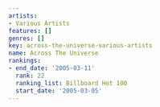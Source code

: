 ```yaml
---
artists:
- Various Artists
features: []
genres: []
key: across-the-universe-various-artists
name: Across The Universe
rankings:
- end_date: '2005-03-11'
  rank: 22
  ranking_list: Billboard Hot 100
  start_date: '2005-03-05'
---
```



